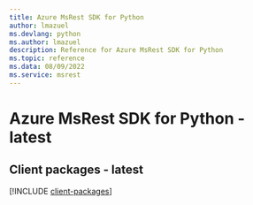 ```yaml
---
title: Azure MsRest SDK for Python
author: lmazuel
ms.devlang: python
ms.author: lmazuel
description: Reference for Azure MsRest SDK for Python
ms.topic: reference
ms.data: 08/09/2022
ms.service: msrest
---
```

# Azure MsRest SDK for Python - latest

## Client packages - latest
[!INCLUDE [client-packages](msrest-client-index.md)]